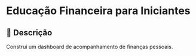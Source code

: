 # Educação Financeira para Iniciantes

## 📒 Descrição
Construí um dashboard de acompanhamento de finanças pessoais.
